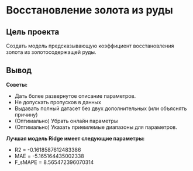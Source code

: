 # Восстановление золота из руды

## Цель проекта
 Cоздать модель предсказывающую коэффициент восстановления золота из золотосодержащей руды.	

## Вывод
**Советы:**
* Дать более развернутое описание параметров.
* Не допускать пропусков в данных
* Выдавать полный датасет без двух дополнительных (или объяснять причину)
* (Оптимально) Убрать онлайн параметры
* (Оптимально) Указать приемлемые диапазоны для параметров.

**Лучшая модель Ridge имеет следующие параметры:**
* R2 = -0.1618587612483386
* MAE = -5.165164435002338
* F_sMAPE = 8.565472396070314
